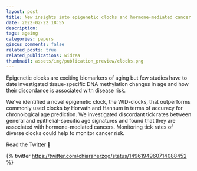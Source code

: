 ```yaml
---
layout: post
title: New insights into epigenetic clocks and hormone-mediated cancer risk
date: 2022-02-22 18:55
description: 
tags: ageing
categories: papers
giscus_comments: false
related_posts: true
related_publications: widrea
thumbnail: assets/img/publication_preview/clocks.png
---
```


Epigenetic clocks are exciting biomarkers of aging but few studies have to date investigated tissue-specific DNA methylation changes in age and how their discordance is associated with disease risk.

We've identified a novel epigenetic clock, the WID-clocks, that outperforms commonly used clocks by Horvath and Hannum in terms of accuracy for chronological age prediction. We investigated discordant tick rates between general and epithelial-specific age signatures and found that they are associated with hormone-mediated cancers. Monitoring tick rates of diverse clocks could help to monitor cancer risk.

Read the Twitter 🧵

{% twitter https://twitter.com/chiaraherzog/status/1496194960714088452 %}